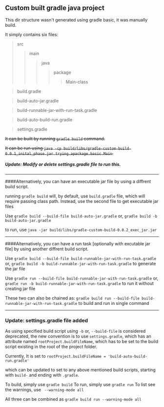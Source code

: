 ## Custom built gradle java project

This dir structure wasn't generated using gradle basic, it was manually build.

It simply contains six files:

> src
>> main
>>> java
>>>> package
>>>>> Main-class

> build.gradle 

> build-auto-jar.gradle 

> build-runnable-jar-with-run-task.gradle 

> build-auto-build-run.gradle

> settings.gradle

~~It can be built by running ```gradle build``` command.~~

~~It can be run using ```java -cp build/libs/gradle-custom-build-0.0.1_inital_phase.jar trying.apackage.basic.Main```.~~

##### Update: Modify or delete settings.gradle file to run this.

----

####Alternatively, you can have an executable jar file by using a diffrent build script.

running ```gradle build``` will, by default, use ```build.gradle``` file, which will require passing class path.
Instead, use the second file to get executable jar files

Use 
```gradle build --build-file build-auto-jar.gradle```
or,
```gradle build -b build-auto-jar.gradle```


to run, use
```java -jar build/libs/gradle-custom-build-0.0.2_exec_jar.jar```

----

####Alternatively, you can have a run task [optionally with excutable jar file] by using another diffrent build script.

Use
```gradle build --build-file build-runnable-jar-with-run-task.gradle```
or,
```gradle build -b build-runnable-jar-with-run-task.gradle```
to generate the jar file

Use 
```gradle run --build-file build-runnable-jar-with-run-task.gradle```
or,
```gradle run -b build-runnable-jar-with-run-task.gradle```
to run it without creating jar file

These two can also be chained as:
```gradle build run --build-file build-runnable-jar-with-run-task.gradle```
to build and run in single command

----

### Update: settings.gradle file added
As using specified build script using ```-b``` or, ```--build-file``` is considered deprecated, the new convention is to use ```settings.gradle```, which has an attribute named ```rootProject.buildFileName```, which has to be set to the build script existing in the root of the project folder.

Currently, It is set to
```rootProject.buildFileName = 'build-auto-build-run.gradle'```

which can be updated to set to any above mentioned build scripts, starting with ```build-``` and ending with ```.gradle```.

To build, simply use ```gradle build```
To run, simply use ```gradle run```
To list see the warnings, use ``` --warning-mode all```

All three can be combined as ```gradle build run --warning-mode all```